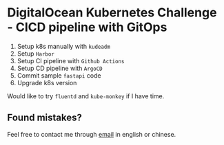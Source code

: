 # DigitalOcean Kubernetes Challenge - CICD pipeline with GitOps

1. Setup k8s manually with `kudeadm`
2. Setup `Harbor`
3. Setup CI pipeline with `Github Actions`
4. Setup CD pipeline with `ArgoCD`
5. Commit sample `fastapi` code
6. Upgrade k8s version

Would like to try `fluentd` and `kube-monkey` if I have time. 


Found mistakes?
------------
Feel free to contact me through
[email](mailto:muller79924@gmail.com)
in english or chinese.
